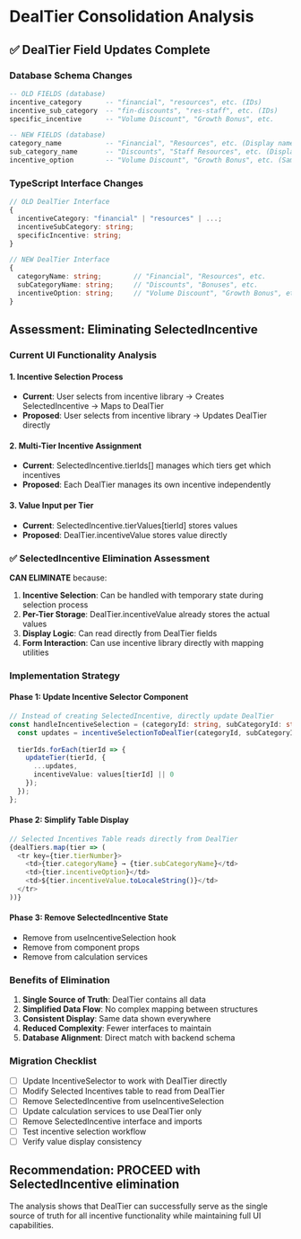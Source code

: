 # DealTier Consolidation Analysis

## ✅ DealTier Field Updates Complete

### Database Schema Changes
```sql
-- OLD FIELDS (database)
incentive_category      -- "financial", "resources", etc. (IDs)
incentive_sub_category  -- "fin-discounts", "res-staff", etc. (IDs)  
specific_incentive      -- "Volume Discount", "Growth Bonus", etc.

-- NEW FIELDS (database)
category_name           -- "Financial", "Resources", etc. (Display names)
sub_category_name       -- "Discounts", "Staff Resources", etc. (Display names)
incentive_option        -- "Volume Discount", "Growth Bonus", etc. (Same)
```

### TypeScript Interface Changes
```typescript
// OLD DealTier Interface
{
  incentiveCategory: "financial" | "resources" | ...;
  incentiveSubCategory: string;
  specificIncentive: string;
}

// NEW DealTier Interface  
{
  categoryName: string;        // "Financial", "Resources", etc.
  subCategoryName: string;     // "Discounts", "Bonuses", etc.
  incentiveOption: string;     // "Volume Discount", "Growth Bonus", etc.
}
```

## Assessment: Eliminating SelectedIncentive

### Current UI Functionality Analysis

#### 1. **Incentive Selection Process**
- **Current**: User selects from incentive library → Creates SelectedIncentive → Maps to DealTier
- **Proposed**: User selects from incentive library → Updates DealTier directly

#### 2. **Multi-Tier Incentive Assignment**
- **Current**: SelectedIncentive.tierIds[] manages which tiers get which incentives
- **Proposed**: Each DealTier manages its own incentive independently

#### 3. **Value Input per Tier**
- **Current**: SelectedIncentive.tierValues[tierId] stores values
- **Proposed**: DealTier.incentiveValue stores value directly

### ✅ SelectedIncentive Elimination Assessment

**CAN ELIMINATE** because:

1. **Incentive Selection**: Can be handled with temporary state during selection process
2. **Per-Tier Storage**: DealTier.incentiveValue already stores the actual values
3. **Display Logic**: Can read directly from DealTier fields
4. **Form Interaction**: Can use incentive library directly with mapping utilities

### Implementation Strategy

#### Phase 1: Update Incentive Selector Component
```typescript
// Instead of creating SelectedIncentive, directly update DealTier
const handleIncentiveSelection = (categoryId: string, subCategoryId: string, option: string, tierIds: number[], values: {[tierId: number]: number}) => {
  const updates = incentiveSelectionToDealTier(categoryId, subCategoryId, option);
  
  tierIds.forEach(tierId => {
    updateTier(tierId, {
      ...updates,
      incentiveValue: values[tierId] || 0
    });
  });
};
```

#### Phase 2: Simplify Table Display
```typescript
// Selected Incentives Table reads directly from DealTier
{dealTiers.map(tier => (
  <tr key={tier.tierNumber}>
    <td>{tier.categoryName} → {tier.subCategoryName}</td>
    <td>{tier.incentiveOption}</td>
    <td>${tier.incentiveValue.toLocaleString()}</td>
  </tr>
))}
```

#### Phase 3: Remove SelectedIncentive State
- Remove from useIncentiveSelection hook
- Remove from component props
- Remove from calculation services

### Benefits of Elimination

1. **Single Source of Truth**: DealTier contains all data
2. **Simplified Data Flow**: No complex mapping between structures
3. **Consistent Display**: Same data shown everywhere
4. **Reduced Complexity**: Fewer interfaces to maintain
5. **Database Alignment**: Direct match with backend schema

### Migration Checklist

- [ ] Update IncentiveSelector to work with DealTier directly
- [ ] Modify Selected Incentives table to read from DealTier
- [ ] Remove SelectedIncentive from useIncentiveSelection
- [ ] Update calculation services to use DealTier only
- [ ] Remove SelectedIncentive interface and imports
- [ ] Test incentive selection workflow
- [ ] Verify value display consistency

## Recommendation: PROCEED with SelectedIncentive elimination

The analysis shows that DealTier can successfully serve as the single source of truth for all incentive functionality while maintaining full UI capabilities.